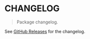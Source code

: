 # CHANGELOG

> Package changelog.

See [GitHub Releases](https://github.com/stdlib-js/constants-float64-sqrt-half/releases) for the changelog.